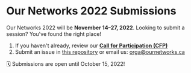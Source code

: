 # Our Networks 2022 Submissions

Our Networks 2022 will be **November 14–27, 2022**. Looking to submit a session? You've found the right place!

1. If you haven't already, review our [**Call for Participation (CFP)**](https://ournetworks.ca/)
1. Submit an issue in [this repository](https://github.com/ournetworks/2022/issues/new?template=submission.md&title=%5BSubmission+Title%5D) or email us: orga@ournetworks.ca

🗓 Submissions are open until October 15, 2022!
